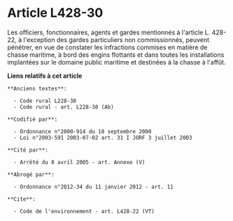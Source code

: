 # Article L428-30

Les officiers, fonctionnaires, agents et gardes mentionnés à l'article L. 428-22, à l'exception des gardes particuliers non
commissionnés, peuvent pénétrer, en vue de constater les infractions commises en matière de chasse maritime, à bord des
engins flottants et dans toutes les installations implantées sur le domaine public maritime et destinées à la chasse à
l'affût.

**Liens relatifs à cet article**

	**Anciens textes**:

	  - Code rural L228-38
	  - Code rural - art. L228-38 (Ab)

	**Codifié par**:

	  - Ordonnance n°2000-914 du 18 septembre 2000
	  - Loi n°2003-591 2003-07-02 art. 31 I JORF 3 juillet 2003

	**Cité par**:

	  - Arrêté du 8 avril 2005 - art. Annexe (V)

	**Abrogé par**:

	  - Ordonnance n°2012-34 du 11 janvier 2012 - art. 11

	**Cite**:

	  - Code de l'environnement - art. L428-22 (VT)
